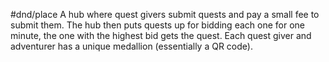 #dnd/place 
A hub where quest givers submit quests and pay a small fee to submit them. The hub then puts quests up for bidding each one for one minute, the one with the highest bid gets the quest. Each quest giver and adventurer has a unique medallion (essentially a QR code).